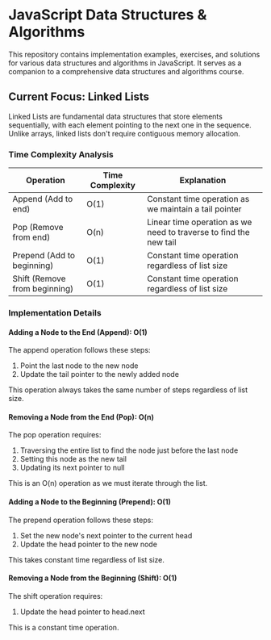 # JavaScript Data Structures & Algorithms

This repository contains implementation examples, exercises, and solutions for various data structures and algorithms in JavaScript. It serves as a companion to a comprehensive data structures and algorithms course.

## Current Focus: Linked Lists

Linked Lists are fundamental data structures that store elements sequentially, with each element pointing to the next one in the sequence. Unlike arrays, linked lists don't require contiguous memory allocation.

### Time Complexity Analysis

| Operation                     | Time Complexity | Explanation                                                       |
| ----------------------------- | --------------- | ----------------------------------------------------------------- |
| Append (Add to end)           | O(1)            | Constant time operation as we maintain a tail pointer             |
| Pop (Remove from end)         | O(n)            | Linear time operation as we need to traverse to find the new tail |
| Prepend (Add to beginning)    | O(1)            | Constant time operation regardless of list size                   |
| Shift (Remove from beginning) | O(1)            | Constant time operation regardless of list size                   |

### Implementation Details

#### Adding a Node to the End (Append): O(1)

The append operation follows these steps:

1. Point the last node to the new node
2. Update the tail pointer to the newly added node

This operation always takes the same number of steps regardless of list size.

#### Removing a Node from the End (Pop): O(n)

The pop operation requires:

1. Traversing the entire list to find the node just before the last node
2. Setting this node as the new tail
3. Updating its next pointer to null

This is an O(n) operation as we must iterate through the list.

#### Adding a Node to the Beginning (Prepend): O(1)

The prepend operation follows these steps:

1. Set the new node's next pointer to the current head
2. Update the head pointer to the new node

This takes constant time regardless of list size.

#### Removing a Node from the Beginning (Shift): O(1)

The shift operation requires:

1. Update the head pointer to head.next

This is a constant time operation.
